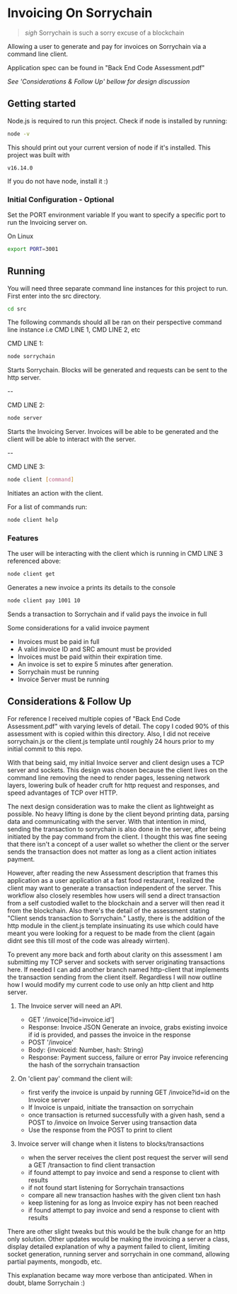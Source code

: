 # Invoicing On Sorrychain
> *sigh* Sorrychain is such a sorry excuse of a blockchain
                          
Allowing a user to generate and pay for invoices on Sorrychain via a command line client.

Application spec can be found in "Back End Code Assessment.pdf"

*See 'Considerations & Follow Up' bellow for design discussion*


## Getting started

Node.js is required to run this project. Check if node is installed by running: 

```bash
node -v
```

This should print out your current version of node if it's installed. This project was built with

```shell
v16.14.0
```

If you do not have node, install it :)


### Initial Configuration - Optional

Set the PORT environment variable If you want to specify a specific port to run the Invoicing server on.

On Linux
```bash
export PORT=3001
```


## Running

You will need three separate command line instances for this project to run. First enter into the src directory.

```bash
cd src
```

The following commands should all be ran on their perspective command line instance i.e CMD LINE 1, CMD LINE 2, etc

CMD LINE 1:

```bash
node sorrychain
```

Starts Sorrychain. Blocks will be generated and requests can be sent to the http server.

--

CMD LINE 2:

```bash
node server
```

Starts the Invoicing Server. Invoices will be able to be generated and the client will be able to interact with the server.

--

CMD LINE 3:

```bash
node client [command]
```

Initiates an action with the client. 

For a list of commands run: 

```bash
node client help
```


### Features

The user will be interacting with the client which is running in CMD LINE 3 referenced above:

```bash
node client get
```

Generates a new invoice a prints its details to the console

```bash
node client pay 1001 10
```

Sends a transaction to Sorrychain and if valid pays the invoice in full

Some considerations for a valid invoice payment
* Invoices must be paid in full
* A valid invoice ID and SRC amount must be provided
* Invoices must be paid within their expiration time. 
* An invoice is set to expire 5 minutes after generation.
* Sorrychain must be running
* Invoice Server must be running


## Considerations & Follow Up

For reference I received multiple copies of "Back End Code Assessment.pdf" with varying levels of detail. The copy I coded 90% of this assessment with is copied within this directory. Also, I did not receive sorrychain.js or the client.js template until roughly 24 hours prior to my initial commit to this repo.

With that being said, my initial Invoice server and client design uses a TCP server and sockets. This design was chosen because the client lives on the command line removing the need to render pages, lessening network layers, lowering bulk of header cruft for http request and responses, and speed advantages of TCP over HTTP.

The next design consideration was to make the client as lightweight as possible. No heavy lifting is done by the client beyond printing data, parsing data and communicating with the server. With that intention in mind, sending the transaction to sorrychain is also done in the server, after being initiated by the pay command from the client. I thought this was fine seeing that there isn't a concept of a user wallet so whether the client or the server sends the transaction does not matter as long as a client action initiates payment. 

However, after reading the new Assessment description that frames this application as a user application at a fast food restaurant, I realized the client may want to generate a transaction independent of the server. This workflow also closely resembles how users will send a direct transaction from a self custodied wallet to the blockchain and a server will then read it from the blockchain. Also there's the detail of the assessment stating "Client sends transaction to Sorrychain." Lastly, there is the addition of the http module in the client.js template insinuating its use which could have meant you were looking for a request to be made from the client (again didnt see this till most of the code was already wirrten).

To prevent any more back and forth about clarity on this assessment I am submitting my TCP server and sockets with server originating transactions here. If needed I can add another branch named http-client that implements the transaction sending from the client itself. Regardless I will now outline how I would modify my current code to use only an http client and http server.

1. The Invoice server will need an API.
	- GET '/invoice[?id=invoice.id']
	- Response: Invoice JSON
	Generate an invoice, grabs existing invoice if id is provided, and passes the invoice in the response
	- POST '/invoice' 
	- Body: {invoiceid: Number, hash: String} 
	- Response: Payment success, failure or error
	Pay invoice referencing the hash of the sorrychain transaction

2. On 'client pay' command the client will:
 	- first verify the invoice is unpaid by running GET /invoice?id=id on the Invoice server
 	- If Invoice is unpaid, initiate the transaction on sorrychain
 	- once transaction is returned successfully with a given hash, send a POST to /invoice on Invoice Server using transaction data
 	- Use the response from the POST to print to client

3. Invoice server will change when it listens to blocks/transactions
	- when the server receives the client post request the server will send a GET /transaction to find client transaction
	- if found attempt to pay invoice and send a response to client with results
	- if not found start listening for Sorrychain transactions
	- compare all new transaction hashes with the given client txn hash
	- keep listening for as long as Invoice expiry has not been reached
	- if found attempt to pay invoice and send a response to client with results

There are other slight tweaks but this would be the bulk change for an http only solution. Other updates would be making the invoicing a server a class, display detailed explanation of why a payment failed to client, limiting socket generation, running server and sorrychain in one command, allowing partial payments, mongodb, etc.

This explanation became way more verbose than anticipated. When in doubt, blame Sorrychain :)
